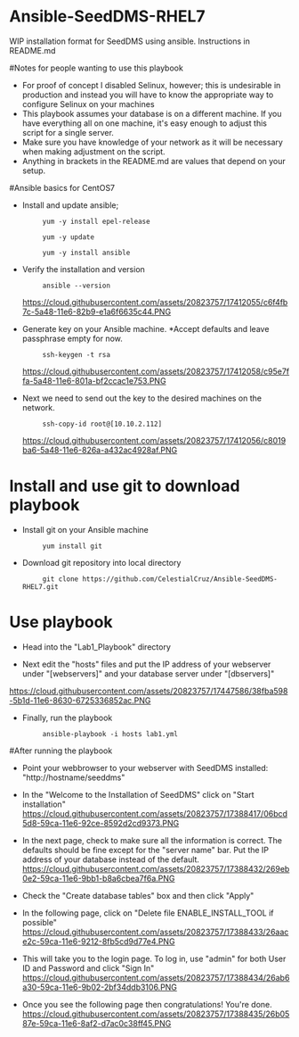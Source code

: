 # Ansible-SeedDMS-RHEL7
WIP installation format for SeedDMS using ansible. Instructions in README.md

#Notes for people wanting to use this playbook
  - For proof of concept I disabled Selinux, however; this is undesirable in production and instead you will have to know the appropriate way to configure Selinux on your machines
  - This playbook assumes your database is on a different machine. If you have everything all on one machine, it's easy enough to adjust this script for a single server.
  - Make sure you have knowledge of your network as it will be necessary when making adjustment on the script.  
  - Anything in brackets in the README.md are values that depend on your setup.

#Ansible basics for CentOS7
- Install and update ansible;

           yum -y install epel-release

           yum -y update

           yum -y install ansible

- Verify the installation and version

           ansible --version
           
  https://cloud.githubusercontent.com/assets/20823757/17412055/c6f4fb7c-5a48-11e6-82b9-e1a6f6635c44.PNG
  
- Generate key on your Ansible machine.
  *Accept defaults and leave passphrase empty for now.

           ssh-keygen -t rsa

  https://cloud.githubusercontent.com/assets/20823757/17412058/c95e7ffa-5a48-11e6-801a-bf2ccac1e753.PNG

- Next we need to send out the key to the desired machines on the network.

           ssh-copy-id root@[10.10.2.112]
  
  https://cloud.githubusercontent.com/assets/20823757/17412056/c8019ba6-5a48-11e6-826a-a432ac4928af.PNG
  
# Install and use git to download playbook
- Install git on your Ansible machine

           yum install git

- Download git repository into local directory

           git clone https://github.com/CelestialCruz/Ansible-SeedDMS-RHEL7.git

# Use playbook
- Head into the "Lab1_Playbook" directory

- Next edit the "hosts" files and put the IP address of your webserver under "[webservers]" and your database server under "[dbservers]"

https://cloud.githubusercontent.com/assets/20823757/17447586/38fba598-5b1d-11e6-8630-6725336852ac.PNG

- Finally, run the playbook

           ansible-playbook -i hosts lab1.yml

#After running the playbook
 - Point your webbrowser to your webserver with SeedDMS installed:
       "http://hostname/seeddms"

- In the "Welcome to the Installation of SeedDMS"  click on "Start installation"
https://cloud.githubusercontent.com/assets/20823757/17388417/06bcd5d8-59ca-11e6-92ce-8592d2cd9373.PNG

- In the next page, check to make sure all the information is correct. The defaults should be fine except for the "server name" bar. Put the IP address of your database instead of the default. 
https://cloud.githubusercontent.com/assets/20823757/17388432/269eb0e2-59ca-11e6-9bb1-b8a6cbea7f6a.PNG

- Check the "Create database tables" box and then click "Apply"

- In the following page, click on "Delete file ENABLE_INSTALL_TOOL if possible"
https://cloud.githubusercontent.com/assets/20823757/17388433/26aace2c-59ca-11e6-9212-8fb5cd9d77e4.PNG

- This will take you to the login page. To log in, use "admin" for both User ID and Password and click "Sign In"
https://cloud.githubusercontent.com/assets/20823757/17388434/26ab6a30-59ca-11e6-9b02-2bf34ddb3106.PNG

- Once you see the following page then congratulations! You're done. 
https://cloud.githubusercontent.com/assets/20823757/17388435/26b0587e-59ca-11e6-8af2-d7ac0c38ff45.PNG
